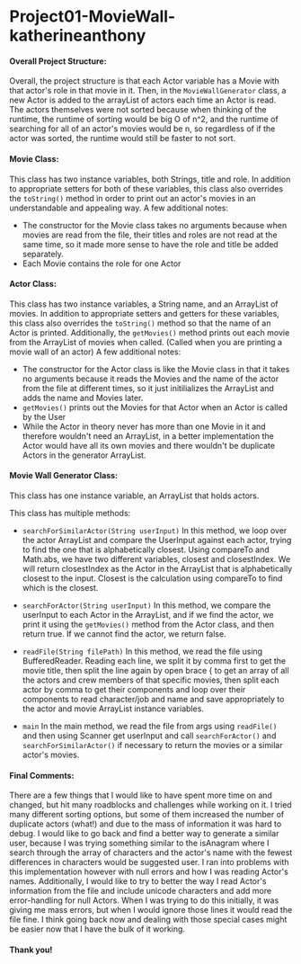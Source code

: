 # Project01-MovieWall-katherineanthony

#### Overall Project Structure:
Overall, the project structure is that each Actor variable has a Movie with that actor's role in that movie in it. Then, in the `MovieWallGenerator` class, a new Actor is added to the arrayList of actors each time an Actor is read. The actors themselves were not sorted because when thinking of the runtime, the runtime of sorting would be big O of n^2, and the runtime of searching for all of an actor's movies would be n, so regardless of if the actor was sorted, the runtime would still be faster to not sort.

#### Movie Class:
This class has two instance variables, both Strings, title and role. In addition to appropriate setters for both of these variables, this class also overrides the `toString()` method in order to print out an actor's movies in an understandable and appealing way.
A few additional notes:
- The constructor for the Movie class takes no arguments because when movies are read from the file, their titles and roles are not read at the same time, so it made more sense to have the role and title be added separately.
- Each Movie contains the role for one Actor
#### Actor Class:
This class has two instance variables, a String name, and an ArrayList of movies. In addition to appropriate setters and getters for these variables, this class also overrides the `toString()` method so that the name of an Actor is printed. Additionally, the `getMovies()` method prints out each movie from the ArrayList of movies when called. (Called when you are printing a movie wall of an actor)
A few additional notes:
- The constructor for the Actor class is like the Movie class in that it takes no arguments because it reads the Movies and the name of the actor from the file at different times, so it just initilializes the ArrayList and adds the name and Movies later.
- `getMovies()` prints out the Movies for that Actor when an Actor is called by the User
- While the Actor in theory never has more than one Movie in it and therefore wouldn't need an ArrayList, in a better implementation the Actor would have all its own movies and there wouldn't be duplicate Actors in the generator ArrayList.
#### Movie Wall Generator Class:
This class has one instance variable, an ArrayList that holds actors.

This class has multiple methods:

- `searchForSimilarActor(String userInput)`
In this method, we loop over the actor ArrayList and compare the UserInput against each actor, trying to find the one that is alphabetically closest. Using compareTo and Math.abs, we have two different variables, closest and closestIndex. We will return closestIndex as the Actor in the ArrayList that is alphabetically closest to the input. Closest is the calculation using compareTo to find which is the closest.

- `searchForActor(String userInput)`
In this method, we compare the userInput to each Actor in the ArrayList, and if we find the actor, we print it using the `getMovies()` method from the Actor class, and then return true. If we cannot find the actor, we return false.

- `readFile(String filePath)` In this method, we read the file using BufferedReader. Reading each line, we split it by comma first to get the movie title, then split the line again by open brace { to get an array of all the actors and crew members of that specific movies, then split each actor by comma to get their components and loop over their components to read character/job and name and save appropriately to the actor and movie ArrayList instance variables.

- `main`
In the main method, we read the file from args using `readFile()` and then using Scanner get userInput and call `searchForActor()` and `searchForSimilarActor()` if necessary to return the movies or a similar actor's movies.

#### Final Comments:
There are a few things that I would like to have spent more time on and changed, but hit many roadblocks and challenges while working on it. 
I tried many different sorting options, but some of them increased the number of duplicate actors (what!) and due to the mass of information it was hard to debug. 
I would like to go back and find a better way to generate a similar user, because I was trying something similar to the isAnagram where I search through the array of characters and the actor's name with the fewest differences in characters would be suggested user. I ran into problems with this implementation however with null errors and how I was reading Actor's names. 
Additionally, I would like to try to better the way I read Actor's information from the file and include unicode characters and add more error-handling for null Actors. When I was trying to do this initially, it was giving me mass errors, but when I would ignore those lines it would read the file fine. I think going back now and dealing with those special cases might be easier now that I have the bulk of it working.

#### Thank you!